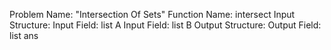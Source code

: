 Problem Name: "Intersection Of Sets"
Function Name: intersect
Input Structure:
Input Field: list<int> A
Input Field: list<int> B
Output Structure:
Output Field: list<int> ans
